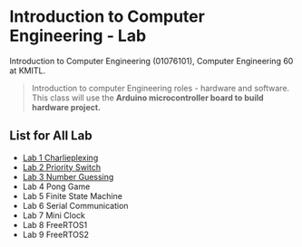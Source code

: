 
# Introduction to Computer Engineering - Lab
Introduction to Computer Engineering (01076101), Computer Engineering 60 at KMITL.

> Introduction to computer Engineering roles - hardware and software.
This class will use the **Arduino microcontroller board to build hardware project.**

## List for All Lab
- [Lab 1 Charlieplexing](lab-1)
- [Lab 2 Priority Switch](#lab-2-priority-switch)
- [Lab 3 Number Guessing](#lab-3-number-guessing)
- Lab 4 Pong Game
- Lab 5 Finite State Machine
- Lab 6 Serial Communication
- Lab 7 Mini Clock
- Lab 8 FreeRTOS1
- Lab 9 FreeRTOS2
